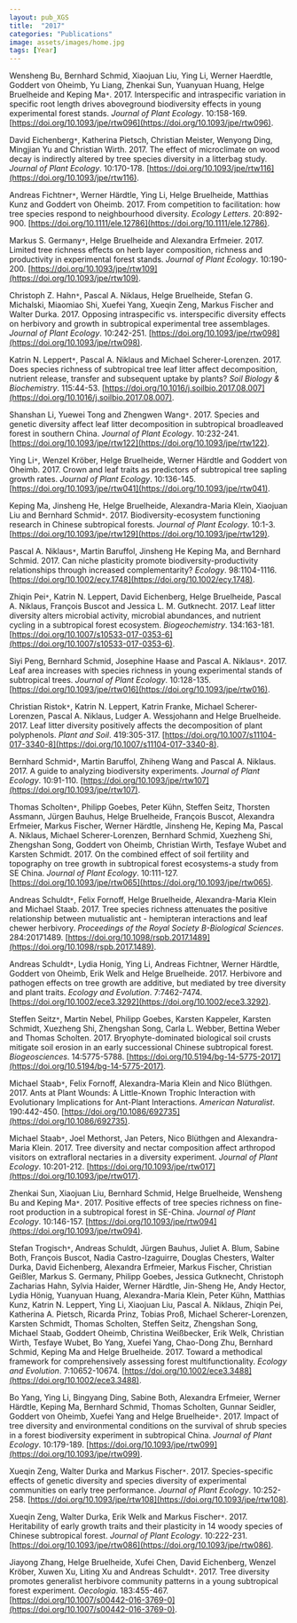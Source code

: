 ```yaml
---
layout: pub_XGS
title:  "2017"
categories: "Publications"
image: assets/images/home.jpg
tags: [Year]
---
```

Wensheng Bu, Bernhard Schmid, Xiaojuan Liu, Ying Li, Werner Haerdtle, Goddert von Oheimb, Yu Liang, Zhenkai Sun, Yuanyuan Huang, Helge Bruelheide and Keping Ma<code>&ast;</code>. 2017. Interspecific and intraspecific variation in specific root length drives aboveground biodiversity effects in young experimental forest stands. *Journal of Plant Ecology*. 10:158-169. [https://doi.org/10.1093/jpe/rtw096](https://doi.org/10.1093/jpe/rtw096).


David Eichenberg<code>&ast;</code>, Katherina Pietsch, Christian Meister, Wenyong Ding, Mingjian Yu and Christian Wirth. 2017. The effect of microclimate on wood decay is indirectly altered by tree species diversity in a litterbag study. *Journal of Plant Ecology*. 10:170-178. [https://doi.org/10.1093/jpe/rtw116](https://doi.org/10.1093/jpe/rtw116).


Andreas Fichtner<code>&ast;</code>, Werner Härdtle, Ying Li, Helge Bruelheide, Matthias Kunz and Goddert von Oheimb. 2017. From competition to facilitation: how tree species respond to neighbourhood diversity. *Ecology Letters*. 20:892-900. [https://doi.org/10.1111/ele.12786](https://doi.org/10.1111/ele.12786).


Markus S. Germany<code>&ast;</code>, Helge Bruelheide and Alexandra Erfmeier. 2017. Limited tree richness effects on herb layer composition, richness and productivity in experimental forest stands. *Journal of Plant Ecology*. 10:190-200. [https://doi.org/10.1093/jpe/rtw109](https://doi.org/10.1093/jpe/rtw109).


Christoph Z. Hahn<code>&ast;</code>, Pascal A. Niklaus, Helge Bruelheide, Stefan G. Michalski, Miaomiao Shi, Xuefei Yang, Xueqin Zeng, Markus Fischer and Walter Durka. 2017. Opposing intraspecific vs. interspecific diversity effects on herbivory and growth in subtropical experimental tree assemblages. *Journal of Plant Ecology*. 10:242-251. [https://doi.org/10.1093/jpe/rtw098](https://doi.org/10.1093/jpe/rtw098).


Katrin N. Leppert<code>&ast;</code>, Pascal A. Niklaus and Michael Scherer-Lorenzen. 2017. Does species richness of subtropical tree leaf litter affect decomposition, nutrient release, transfer and subsequent uptake by plants? *Soil Biology & Biochemistry*. 115:44-53. [https://doi.org/10.1016/j.soilbio.2017.08.007](https://doi.org/10.1016/j.soilbio.2017.08.007).


Shanshan Li, Yuewei Tong and Zhengwen Wang<code>&ast;</code>. 2017. Species and genetic diversity affect leaf litter decomposition in subtropical broadleaved forest in southern China. *Journal of Plant Ecology*. 10:232-241. [https://doi.org/10.1093/jpe/rtw122](https://doi.org/10.1093/jpe/rtw122).


Ying Li<code>&ast;</code>, Wenzel Kröber, Helge Bruelheide, Werner Härdtle and Goddert von Oheimb. 2017. Crown and leaf traits as predictors of subtropical tree sapling growth rates. *Journal of Plant Ecology*. 10:136-145. [https://doi.org/10.1093/jpe/rtw041](https://doi.org/10.1093/jpe/rtw041).


Keping Ma, Jinsheng He, Helge Bruelheide, Alexandra-Maria Klein, Xiaojuan Liu and Bernhard Schmid<code>&ast;</code>. 2017. Biodiversity-ecosystem functioning research in Chinese subtropical forests. *Journal of Plant Ecology*. 10:1-3. [https://doi.org/10.1093/jpe/rtw129](https://doi.org/10.1093/jpe/rtw129).


Pascal A. Niklaus<code>&ast;</code>, Martin Baruffol, Jinsheng He Keping Ma, and Bernhard Schmid. 2017. Can niche plasticity promote biodiversity-productivity relationships through increased complementarity? *Ecology*. 98:1104-1116. [https://doi.org/10.1002/ecy.1748](https://doi.org/10.1002/ecy.1748).


Zhiqin Pei<code>&ast;</code>, Katrin N. Leppert, David Eichenberg, Helge Bruelheide, Pascal A. Niklaus, François Buscot and Jessica L. M. Gutknecht. 2017. Leaf litter diversity alters microbial activity, microbial abundances, and nutrient cycling in a subtropical forest ecosystem. *Biogeochemistry*. 134:163-181. [https://doi.org/10.1007/s10533-017-0353-6](https://doi.org/10.1007/s10533-017-0353-6).


Siyi Peng, Bernhard Schmid, Josephine Haase and Pascal A. Niklaus<code>&ast;</code>. 2017. Leaf area increases with species richness in young experimental stands of subtropical trees. *Journal of Plant Ecology*. 10:128-135. [https://doi.org/10.1093/jpe/rtw016](https://doi.org/10.1093/jpe/rtw016).


Christian Ristok<code>&ast;</code>, Katrin N. Leppert, Katrin Franke, Michael Scherer-Lorenzen, Pascal A. Niklaus, Ludger A. Wessjohann and Helge Bruelheide. 2017. Leaf litter diversity positively affects the decomposition of plant polyphenols. *Plant and Soil*. 419:305-317. [https://doi.org/10.1007/s11104-017-3340-8](https://doi.org/10.1007/s11104-017-3340-8).


Bernhard Schmid<code>&ast;</code>, Martin Baruffol, Zhiheng Wang and Pascal A. Niklaus. 2017. A guide to analyzing biodiversity experiments. *Journal of Plant Ecology*. 10:91-110. [https://doi.org/10.1093/jpe/rtw107](https://doi.org/10.1093/jpe/rtw107).


Thomas Scholten<code>&ast;</code>, Philipp Goebes, Peter Kühn, Steffen Seitz, Thorsten Assmann, Jürgen Bauhus, Helge Bruelheide, François Buscot, Alexandra Erfmeier, Markus Fischer, Werner Härdtle, Jinsheng He, Keping Ma, Pascal A. Niklaus, Michael Scherer-Lorenzen, Bernhard Schmid, Xuezheng Shi, Zhengshan Song, Goddert von Oheimb, Christian Wirth, Tesfaye Wubet and Karsten Schmidt. 2017. On the combined effect of soil fertility and topography on tree growth in subtropical forest ecosystems-a study from SE China. *Journal of Plant Ecology*. 10:111-127. [https://doi.org/10.1093/jpe/rtw065](https://doi.org/10.1093/jpe/rtw065).


Andreas Schuldt<code>&ast;</code>, Felix Fornoff, Helge Bruelheide, Alexandra-Maria Klein and Michael Staab. 2017. Tree species richness attenuates the positive relationship between mutualistic ant - hemipteran interactions and leaf chewer herbivory. *Proceedings of the Royal Society B-Biological Sciences*. 284:20171489. [https://doi.org/10.1098/rspb.2017.1489](https://doi.org/10.1098/rspb.2017.1489).


Andreas Schuldt<code>&ast;</code>, Lydia Honig, Ying Li, Andreas Fichtner, Werner Härdtle, Goddert von Oheimb, Erik Welk and Helge Bruelheide. 2017. Herbivore and pathogen effects on tree growth are additive, but mediated by tree diversity and plant traits. *Ecology and Evolution*. 7:7462-7474. [https://doi.org/10.1002/ece3.3292](https://doi.org/10.1002/ece3.3292).


Steffen Seitz<code>&ast;</code>, Martin Nebel, Philipp Goebes, Karsten Kappeler, Karsten Schmidt, Xuezheng Shi, Zhengshan Song, Carla L. Webber, Bettina Weber and Thomas Scholten. 2017. Bryophyte-dominated biological soil crusts mitigate soil erosion in an early successional Chinese subtropical forest. *Biogeosciences*. 14:5775-5788. [https://doi.org/10.5194/bg-14-5775-2017](https://doi.org/10.5194/bg-14-5775-2017).


Michael Staab<code>&ast;</code>, Felix Fornoff, Alexandra-Maria Klein and Nico Blüthgen. 2017. Ants at Plant Wounds: A Little-Known Trophic Interaction with Evolutionary Implications for Ant-Plant Interactions. *American Naturalist*. 190:442-450. [https://doi.org/10.1086/692735](https://doi.org/10.1086/692735).


Michael Staab<code>&ast;</code>, Joel Methorst, Jan Peters, Nico Blüthgen and Alexandra-Maria Klein. 2017. Tree diversity and nectar composition affect arthropod visitors on extrafloral nectaries in a diversity experiment. *Journal of Plant Ecology*. 10:201-212. [https://doi.org/10.1093/jpe/rtw017](https://doi.org/10.1093/jpe/rtw017).


Zhenkai Sun, Xiaojuan Liu, Bernhard Schmid, Helge Bruelheide, Wensheng Bu and Keping Ma<code>&ast;</code>. 2017. Positive effects of tree species richness on fine-root production in a subtropical forest in SE-China. *Journal of Plant Ecology*. 10:146-157. [https://doi.org/10.1093/jpe/rtw094](https://doi.org/10.1093/jpe/rtw094).


Stefan Trogisch<code>&ast;</code>, Andreas Schuldt, Jürgen Bauhus, Juliet A. Blum, Sabine Both, François Buscot, Nadia Castro-Izaguirre, Douglas Chesters, Walter Durka, David Eichenberg, Alexandra Erfmeier, Markus Fischer, Christian Geißler, Markus S. Germany, Philipp Goebes, Jessica Gutknecht, Christoph Zacharias Hahn, Sylvia Haider, Werner Härdtle, Jin-Sheng He, Andy Hector, Lydia Hönig, Yuanyuan Huang, Alexandra-Maria Klein, Peter Kühn, Matthias Kunz, Katrin N. Leppert, Ying Li, Xiaojuan Liu, Pascal A. Niklaus, Zhiqin Pei, Katherina A. Pietsch, Ricarda Prinz, Tobias Proß, Michael Scherer-Lorenzen, Karsten Schmidt, Thomas Scholten, Steffen Seitz, Zhengshan Song, Michael Staab, Goddert Oheimb, Christina Weißbecker, Erik Welk, Christian Wirth, Tesfaye Wubet, Bo Yang, Xuefei Yang, Chao-Dong Zhu, Bernhard Schmid, Keping Ma and Helge Bruelheide. 2017. Toward a methodical framework for comprehensively assessing forest multifunctionality. *Ecology and Evolution*. 7:10652-10674. [https://doi.org/10.1002/ece3.3488](https://doi.org/10.1002/ece3.3488).


Bo Yang, Ying Li, Bingyang Ding, Sabine Both, Alexandra Erfmeier, Werner Härdtle, Keping Ma, Bernhard Schmid, Thomas Scholten, Gunnar Seidler, Goddert von Oheimb, Xuefei Yang and Helge Bruelheide<code>&ast;</code>. 2017. Impact of tree diversity and environmental conditions on the survival of shrub species in a forest biodiversity experiment in subtropical China. *Journal of Plant Ecology*. 10:179-189. [https://doi.org/10.1093/jpe/rtw099](https://doi.org/10.1093/jpe/rtw099).


Xueqin Zeng, Walter Durka and Markus Fischer<code>&ast;</code>. 2017. Species-specific effects of genetic diversity and species diversity of experimental communities on early tree performance. *Journal of Plant Ecology*. 10:252-258. [https://doi.org/10.1093/jpe/rtw108](https://doi.org/10.1093/jpe/rtw108).


Xueqin Zeng, Walter Durka, Erik Welk and Markus Fischer<code>&ast;</code>. 2017. Heritability of early growth traits and their plasticity in 14 woody species of Chinese subtropical forest. *Journal of Plant Ecology*. 10:222-231. [https://doi.org/10.1093/jpe/rtw086](https://doi.org/10.1093/jpe/rtw086).


Jiayong Zhang, Helge Bruelheide, Xufei Chen, David Eichenberg, Wenzel Kröber, Xuwen Xu, Liting Xu and Andreas Schuldt<code>&ast;</code>. 2017. Tree diversity promotes generalist herbivore community patterns in a young subtropical forest experiment. *Oecologia*. 183:455-467. [https://doi.org/10.1007/s00442-016-3769-0](https://doi.org/10.1007/s00442-016-3769-0).
